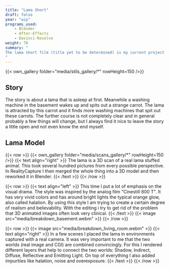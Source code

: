 ```yaml
---
title: "Lama Short"
draft: false
year: "wip"
programs_used:
    - Blender
    - After-Effects
    - Davinci-Resolve
weight: 70
summary: "
The lama short film (title yet to be determined) is my current project that I have been working on since the winter of 2021. The lama is a 3D scan of a real llama stuffed animal. For this, I took around 350 photos of the stuffed animal in good lighting conditions. For this it was important to capture all possible perspectives.
"
---
```


{{< own_gallery folder="media/stils_gallery/*" rowHeight=150 />}}

## Story

The story is about a lama that is asleep at first. Meanwhile a washing machine in the basement wakes up and spits out a strange carrot. The lama is attracted by this carrot and it finds more washing machines that spit out these carrots. The further course is not completely clear and in general probably a few things will change, but I always find it nice to leave the story a little open and not even know the end myself.

## Lama Model

{{< row >}}
    {{< own_gallery folder="media/scans_gallery/*" rowHeight=150 />}}
    {{< text align="right" >}}
        The lama is a 3D scan of a real lama stuffed animal. This took several hundred pictures from every possible perspective. In RealityCapture I then merged the whole thing into a 3D model and then reworked it in Blender.
    {{< /text >}}
{{< /row >}}



{{< row >}}
    {{< text align="left" >}}
        This time I put a lot of emphasis on the visual drama. The style was inspired by the analog film "Cinestill 800 T". It has very vivid colors and has around bright lights the typical orange glow, also called halation. By using this style I am trying to create a certain degree of realism and believability. With the editing i try to get rid of the problem that 3D animated images often look very clinical.
    {{< /text >}}
    {{< image src="media/breakdown_basement.webm" >}}
{{< /row >}}

{{< row >}}
    {{< image src="media/breakdown_living_room.webm" >}}
    {{< text align="right" >}}
        In a few scenes I placed the lama in environments captured with a real camera. It was very important to me that the two worlds (real image and CGI) are combined convincingly. For this I rendered different layers that help to connect the two worlds: Shadow, Indirect, Diffuse, Reflective and Emitting Light. On top of everything I also added impurities like halation, noise and overexposure. 
    {{< /text >}}
{{< /row >}}